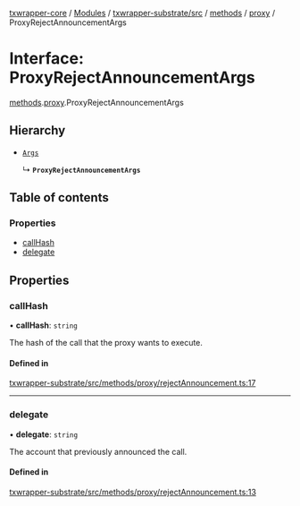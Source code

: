 [txwrapper-core](../README.md) / [Modules](../modules.md) / [txwrapper-substrate/src](../modules/txwrapper_substrate_src.md) / [methods](../modules/txwrapper_substrate_src.methods.md) / [proxy](../modules/txwrapper_substrate_src.methods.proxy.md) / ProxyRejectAnnouncementArgs

# Interface: ProxyRejectAnnouncementArgs

[methods](../modules/txwrapper_substrate_src.methods.md).[proxy](../modules/txwrapper_substrate_src.methods.proxy.md).ProxyRejectAnnouncementArgs

## Hierarchy

- [`Args`](../modules/txwrapper_core_src.md#args)

  ↳ **`ProxyRejectAnnouncementArgs`**

## Table of contents

### Properties

- [callHash](txwrapper_substrate_src.methods.proxy.ProxyRejectAnnouncementArgs.md#callhash)
- [delegate](txwrapper_substrate_src.methods.proxy.ProxyRejectAnnouncementArgs.md#delegate)

## Properties

### callHash

• **callHash**: `string`

The hash of the call that the proxy wants to execute.

#### Defined in

[txwrapper-substrate/src/methods/proxy/rejectAnnouncement.ts:17](https://github.com/paritytech/txwrapper-core/blob/6c32f05/packages/txwrapper-substrate/src/methods/proxy/rejectAnnouncement.ts#L17)

___

### delegate

• **delegate**: `string`

The account that previously announced the call.

#### Defined in

[txwrapper-substrate/src/methods/proxy/rejectAnnouncement.ts:13](https://github.com/paritytech/txwrapper-core/blob/6c32f05/packages/txwrapper-substrate/src/methods/proxy/rejectAnnouncement.ts#L13)

